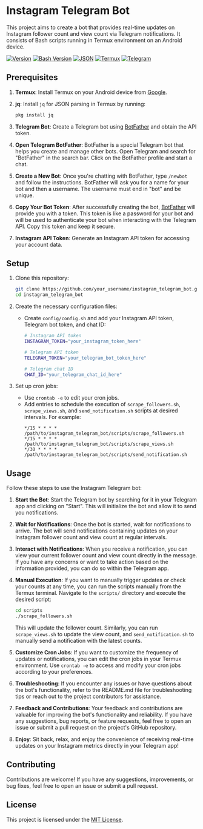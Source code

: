# Instagram Telegram Bot

This project aims to create a bot that provides real-time updates on Instagram follower count and view count via Telegram notifications. It consists of Bash scripts running in Termux environment on an Android device.

[![Version](https://img.shields.io/badge/Version-v1.0-red.svg)](https://github.com/craftingeagle/instagram_telegram_bot)
[![Bash Version](https://img.shields.io/badge/Bash-v5.1.0-green.svg)](https://www.gnu.org/software/bash/)
[![JSON](https://img.shields.io/badge/json-v1.7.1-green?logo=json)](https://stedolan.github.io/jq/download/)
[![Termux](https://img.shields.io/badge/Termux-v0.117-1e1f25?style=flat&logo=Termux&logoColor=ffffff)](https://termux.com/)
[![Telegram](https://img.shields.io/badge/Telegram-v8.5.3-2ca5e0?style=flat&logo=Telegram&logoColor=ffffff)](https://telegram.org/)

## Prerequisites

1. **Termux**: Install Termux on your Android device from [Google](https://f-droid.org/en/packages/com.termux/?id=com.termux&hl=en&gl=US).

2. **jq**: Install `jq` for JSON parsing in Termux by running:
    ```bash
    pkg install jq
    ```

3. **Telegram Bot**: Create a Telegram bot using [BotFather](https://core.telegram.org/bots#botfather) and obtain the API token.

4. **Open Telegram BotFather**: BotFather is a special Telegram bot that helps you create and manage other bots. Open Telegram and search for "BotFather" in the search bar. Click on the BotFather profile and start a chat.

5. **Create a New Bot**: Once you're chatting with BotFather, type `/newbot` and follow the instructions. BotFather will ask you for a name for your bot and then a username. The username must end in "bot" and be unique.

6. **Copy Your Bot Token**: After successfully creating the bot, [BotFather](https://core.telegram.org/bots#botfather) will provide you with a token. This token is like a password for your bot and will be used to authenticate your bot when interacting with the Telegram API. Copy this token and keep it secure.

7. **Instagram API Token**: Generate an Instagram API token for accessing your account data.

## Setup

1. Clone this repository:
    ```bash
    git clone https://github.com/your_username/instagram_telegram_bot.git
    cd instagram_telegram_bot
    ```

2. Create the necessary configuration files:
    - Create `config/config.sh` and add your Instagram API token, Telegram bot token, and chat ID:
        ```bash
        # Instagram API token
        INSTAGRAM_TOKEN="your_instagram_token_here"

        # Telegram API token
        TELEGRAM_TOKEN="your_telegram_bot_token_here"

        # Telegram chat ID
        CHAT_ID="your_telegram_chat_id_here"
        ```

3. Set up cron jobs:
    - Use `crontab -e` to edit your cron jobs.
    - Add entries to schedule the execution of `scrape_followers.sh`, `scrape_views.sh`, and `send_notification.sh` scripts at desired intervals. For example:
        ```cron
        */15 * * * * /path/to/instagram_telegram_bot/scripts/scrape_followers.sh
        */15 * * * * /path/to/instagram_telegram_bot/scripts/scrape_views.sh
        */30 * * * * /path/to/instagram_telegram_bot/scripts/send_notification.sh
        ```

## Usage

Follow these steps to use the Instagram Telegram bot:

1. **Start the Bot**: Start the Telegram bot by searching for it in your Telegram app and clicking on "Start". This will initialize the bot and allow it to send you notifications.

2. **Wait for Notifications**: Once the bot is started, wait for notifications to arrive. The bot will send notifications containing updates on your Instagram follower count and view count at regular intervals.

3. **Interact with Notifications**: When you receive a notification, you can view your current follower count and view count directly in the message. If you have any concerns or want to take action based on the information provided, you can do so within the Telegram app.

4. **Manual Execution**: If you want to manually trigger updates or check your counts at any time, you can run the scripts manually from the Termux terminal. Navigate to the `scripts/` directory and execute the desired script:
    ```bash
    cd scripts
    ./scrape_followers.sh
    ```
    This will update the follower count. Similarly, you can run `scrape_views.sh` to update the view count, and `send_notification.sh` to manually send a notification with the latest counts.

5. **Customize Cron Jobs**: If you want to customize the frequency of updates or notifications, you can edit the cron jobs in your Termux environment. Use `crontab -e` to access and modify your cron jobs according to your preferences.

6. **Troubleshooting**: If you encounter any issues or have questions about the bot's functionality, refer to the README.md file for troubleshooting tips or reach out to the project contributors for assistance.

7. **Feedback and Contributions**: Your feedback and contributions are valuable for improving the bot's functionality and reliability. If you have any suggestions, bug reports, or feature requests, feel free to open an issue or submit a pull request on the project's GitHub repository.

8. **Enjoy**: Sit back, relax, and enjoy the convenience of receiving real-time updates on your Instagram metrics directly in your Telegram app!


## Contributing

Contributions are welcome! If you have any suggestions, improvements, or bug fixes, feel free to open an issue or submit a pull request.

## License

This project is licensed under the [MIT License](LICENSE).
